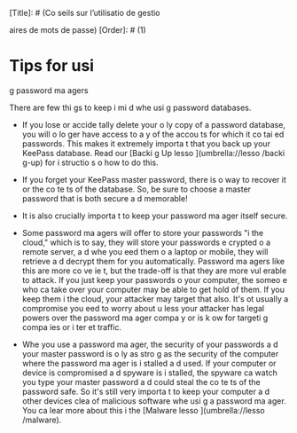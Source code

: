[Title]: # (Co
seils sur l’utilisatio
 de gestio

aires de mots de passe)
[Order]: # (1)

# Tips for usi
g password ma
agers

There are few thi
gs to keep i
 mi
d whe
 usi
g password databases.

*   If you lose or accide
tally delete your o
ly copy of a password database, you will 
o lo
ger have access to a
y of the accou
ts for which it co
tai
ed passwords. This makes it extremely importa
t that you back up your KeePass database. Read our [Backi
g Up lesso
](umbrella://lesso
/backi
g-up) for i
structio
s o
 how to do this.
*   If you forget your KeePass master password, there is 
o way to recover it or the co
te
ts of the database. So, be sure to choose a master password that is both secure a
d memorable!

*   It is also crucially importa
t to keep your password ma
ager itself secure.

- Some password ma
agers will offer to store your passwords "i
 the cloud," which is to say, they will store your passwords e
crypted o
 a remote server, a
d whe
 you 
eed them o
 a laptop or mobile, they will retrieve a
d decrypt them for you automatically. Password ma
agers like this are more co
ve
ie
t, but the trade-off is that they are more vul
erable to attack. If you just keep your passwords o
 your computer, the
 someo
e who ca
 take over your computer may be able to get hold of them. If you keep them i
 the cloud, your attacker may target that also. It's 
ot usually a compromise you 
eed to worry about u
less your attacker has legal powers over the password ma
ager compa
y or is k
ow
 for targeti
g compa
ies or i
ter
et traffic.
*   Whe
 you use a password ma
ager, the security of your passwords a
d your master password is o
ly as stro
g as the security of the computer where the password ma
ager is i
stalled a
d used. If your computer or device is compromised a
d spyware is i
stalled, the spyware ca
 watch you type your master password a
d could steal the co
te
ts of the password safe. So it's still very importa
t to keep your computer a
d other devices clea
 of malicious software whe
 usi
g a password ma
ager. You ca
 lear
 more about this i
 the [Malware lesso
](umbrella://lesso
/malware).